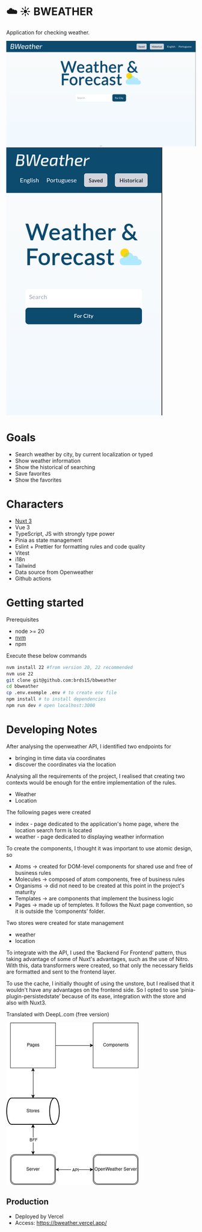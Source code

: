 # ☁️ ☀️ BWEATHER

Application for checking weather.

![home](screenshots/print.png)
![home](screenshots/print-mobile.png)

# Goals

- Search weather by city, by current localization or typed
- Show weather information
- Show the historical of searching
- Save favorites
- Show the favorites

# Characters

- [Nuxt 3](https://nuxt.com/docs/getting-started/introduction)
- Vue 3
- TypeScript, JS with strongly type power
- Pinia as state management
- Eslint + Prettier for formatting rules and code quality
- Vitest
- i18n
- Tailwind
- Data source from Openweather
- Github actions

# Getting started

Prerequisites

- node >= 20
- [nvm](https://github.com/nvm-sh/nvm)
- npm

Execute these below commands

```sh
nvm install 22 #from version 20, 22 recommended
nvm use 22
git clone git@github.com:brds15/bbweather
cd bbweather
cp .env.exemple .env # to create env file
npm install # to install dependencies
npm run dev # open localhost:3000
```

# Developing Notes

After analysing the openweather API, I identified two endpoints for

- bringing in time data via coordinates
- discover the coordinates via the location

Analysing all the requirements of the project, I realised that creating two contexts would be enough for the entire implementation of the rules.

- Weather
- Location

The following pages were created

- index - page dedicated to the application's home page, where the location search form is located
- weather - page dedicated to displaying weather information

To create the components, I thought it was important to use atomic design, so

- Atoms -> created for DOM-level components for shared use and free of business rules
- Molecules -> composed of atom components, free of business rules
- Organisms -> did not need to be created at this point in the project's maturity
- Templates -> are components that implement the business logic
- Pages -> made up of templetes. It follows the Nuxt page convention, so it is outside the ‘components’ folder.

Two stores were created for state management

- weather
- location

To integrate with the API, I used the ‘Backend For Frontend’ pattern, thus taking advantage of some of Nuxt's advantages, such as the use of Nitro.
With this, data transformers were created, so that only the necessary fields are formatted and sent to the frontend layer.

To use the cache, I initially thought of using the unstore, but I realised that it wouldn't have any advantages on the frontend side. So I opted to use ‘pinia-plugin-persistedstate’ because of its ease, integration with the store and also with Nuxt3.

Translated with DeepL.com (free version)

![system-design](screenshots/system-design.png)

## Production

- Deployed by Vercel
- Access: https://bweather.vercel.app/
